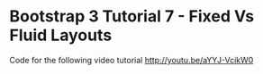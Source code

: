 Bootstrap 3 Tutorial 7 - Fixed Vs Fluid Layouts
===============================================

Code for the following video tutorial http://youtu.be/aYYJ-VcikW0
